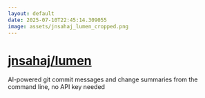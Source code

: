 ```yaml
---
layout: default
date: 2025-07-10T22:45:14.309055
image: assets/jnsahaj_lumen_cropped.png
---
```


# [jnsahaj/lumen](https://github.com/jnsahaj/lumen)

AI-powered git commit messages and change summaries from the command line, no API key needed
